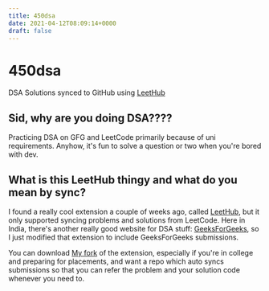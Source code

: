 ```yaml
---
title: 450dsa
date: 2021-04-12T08:09:14+0000
draft: false
---
```

# 450dsa
DSA Solutions synced to GitHub using [LeetHub](https://sidv.dev/gh/leethub)

## Sid, why are you doing DSA????
Practicing DSA on GFG and LeetCode primarily because of uni requirements. Anyhow, it's fun to solve a question or two when you're bored with dev.

## What is this LeetHub thingy and what do you mean by sync?
I found a really cool extension a couple of weeks ago, called [LeetHub](https://github.com/QasimWani/LeetHub/), but it only supported syncing problems and solutions from LeetCode. Here in India, there's another really good website for DSA stuff: [GeeksForGeeks](https://geeksforgeeks.org), so I just modified that extension to include GeeksForGeeks submissions.

You can download [My fork](https://sidv.dev/gh/leethub) of the extension, especially if you're in college and preparing for placements, and want a repo which auto syncs submissions so that you can refer the problem and your solution code whenever you need to.
